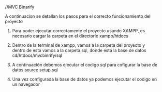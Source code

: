 //MVC Binarify

A continuacion se detallan los pasos para el correcto funcionamiento del proyecto

1. Para poder ejecutar correctamente el proyecto usando XAMPP, es necesario cargar la carpeta en el directorio xampp/htdocs
2. Dentro de la terminal de xampp, vamos a la carpeta del proyecto y dentro de esta vamos a la carpeta sql, donde está la base de datos
	cd/htdocs/mvcbinrify/sql
	
3. A continuación debemos ejecutar el codigo sql para cofigurar la base de datos
	source setup.sql

4. Una vez configurada la base de datos ya podemos ejecutar el codigo en un navegador
